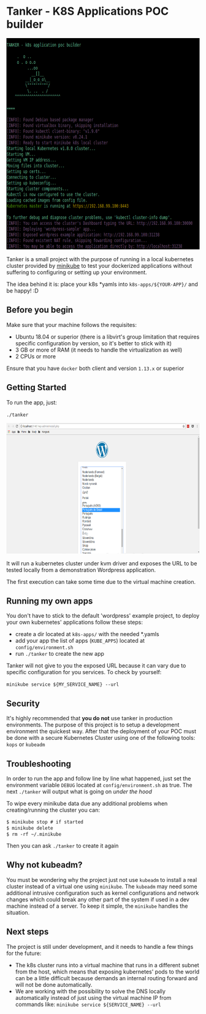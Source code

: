 # Tanker - K8S Applications POC builder

<p align="center">
  <img width="748" height="550" src="docs/imgs/tanker.png">
</p>

Tanker is a small project with the purpose of running in a local kubernetes cluster provided by [minikube](https://kubernetes.io/docs/getting-started-guides/minikube/#quickstart) to test your dockerized applications without suffering to configuring or setting up your environment.  

The idea behind it is: place your k8s *yamls into `k8s-apps/${YOUR-APP}/` and be happy! :D  

## Before you begin

Make sure that your machine follows the requisites:

- Ubuntu 18.04 or superior (there is a libvirt's group limitation that requires specific configuration by version, so it's better to stick with it)
- 3 GB or more of RAM (it needs to handle the virtualization as well)
- 2 CPUs or more

Ensure that you have `docker` both client and version `1.13.x` or superior  

## Getting Started

To run the app, just:  

`./tanker`  

<p align="center">
  <img width="683" height="340" src="docs/imgs/wordpress.png">
</p>

It will run a kubernetes cluster under kvm driver and exposes the URL to be tested locally from a demonstration Wordpress application.  

The first execution can take some time due to the virtual machine creation.  

## Running my own apps

You don't have to stick to the default 'wordpress' example project, to deploy your own kubernetes' applications follow these steps:  

- create a dir located at `k8s-apps/` with the needed *.yamls
- add your app the list of apps (`KUBE_APPS`) located at `config/environment.sh`  
- run `./tanker` to create the new app  

Tanker will not give to you the exposed URL because it can vary due to specific configuration for you services. To check by yourself:  

`minikube service ${MY_SERVICE_NAME} --url`  

## Security

It's highly recommended that **you do not** use tanker in production environments. The purpose of this project is to setup a development environment the quickest way. After that the deployment of your POC must be done with a secure Kubernetes Cluster using one of the following tools: `kops` or `kubeadm`  

## Troubleshooting  

In order to run the app and follow line by line what happened, just set the environment variable `DEBUG` located at `config/environment.sh` as true. The next `./tanker` will output what is going on *under the hood*  

To wipe every minikube data due any additional problems when creating/running the cluster you can:

```
$ minikube stop # if started
$ minikube delete
$ rm -rf ~/.minikube
```

Then you can ask `./tanker` to create it again

## Why not kubeadm?

You must be wondering why the project just not use `kubeadm` to install a real cluster instead of a virtual one using `minikube`. The `kubeadm` may need some additional intrusive configuration such as kernel configurations and network changes which could break any other part of the system if used in a dev machine instead of a server. To keep it simple, the `minikube` handles the situation. 

## Next steps

The project is still under development, and it needs to handle a few things for the future:  

- The k8s cluster runs into a virtual machine that runs in a different subnet from the host, which means that exposing kubernetes' pods to the world can be a little difficult because demands an internal routing forward and will not be done automatically.  
- We are working with the possibility to solve the DNS locally automatically instead of just using the virtual machine IP from commands like: `minikube service ${SERVICE_NAME} --url`  